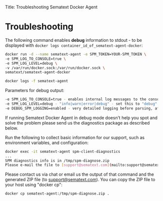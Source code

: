 Title: Troubleshooting Sematext Docker Agent

# Troubleshooting 

The following command enables **debug** information to stdout - to be
displayed with `docker logs container_id_of_sematext-agent-docker`:

```sh
docker run -d --name sematext-agent -e SPM_TOKEN=YOUR-SPM_TOKEN \
-e SPM_LOG_TO_CONSOLE=true \
-e SPM_LOG_LEVEL=debug \
-v /var/run/docker.sock:/var/run/docker.sock \
sematext/sematext-agent-docker

docker logs -f sematext-agent
```

Parameters for debug
output:

``` sh
-e SPM_LOG_TO_CONSOLE=true - enables internal log messages to the console. Normally only metrics and errors are logged to the console.
-e SPM_LOG_LEVEL=debug - "info|warn|error|debug" - set this to "debug" to see all messages on console
-e DEBUG_SPM_LOGGING=enabled - very detailed logging before parsing, after parsing, inserts to Logsene, etc. - please activate it only on demand from our support
```

If running Sematext Docker Agent in debug mode doesn't help you spot and
solve the problem please send us the diagnostics package as described
below.

Run the following to collect basic information for our support, such as
environment variables, and configuration:

``` sh
docker exec -it sematext-agent spm-client-diagnostics
...
SPM diagnostics info is in /tmp/spm-diagnose.zip
Please e-mail the file to [support@sematext.com](mailto:support@sematext.com)
```

Please contact us via chat or email us the output of that command and
the generated ZIP file (to support@sematext.com). You can copy the ZIP
file to your host using "docker cp":

``` sh
docker cp sematext-agent:/tmp/spm-diagnose.zip .
```
